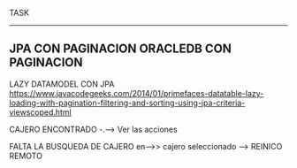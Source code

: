 TASK

--------------------------------------
JPA CON PAGINACION
ORACLEDB CON PAGINACION
---------------------------------
LAZY DATAMODEL CON JPA
https://www.javacodegeeks.com/2014/01/primefaces-datatable-lazy-loading-with-pagination-filtering-and-sorting-using-jpa-criteria-viewscoped.html



CAJERO ENCONTRADO
-.--> Ver las acciones


FALTA LA BUSQUEDA DE CAJERO
en-->> cajero seleccionado
   --> REINICO REMOTO
  